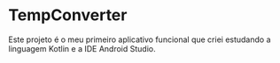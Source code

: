 # TempConverter
Este projeto é o meu primeiro aplicativo funcional que criei estudando a linguagem Kotlin e a IDE Android Studio.
